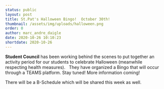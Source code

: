 ```yaml
---
status: public
layout: post
title: St.Pat's Halloween Bingo!  October 30th!
thumbnail: /assets/img/uploads/halloween.png
order: 0
author: marc_andre_daigle
date: 2020-10-26 10:10:23
shortdate: 2020-10-26
---
```

**Student Council** has been working behind the scenes to put together an activity period for our students to celebrate Halloween (meanwhile respecting health measures).   They have organized a Bingo that will occur through a TEAMS platform.  Stay tuned!  More information coming!  

There will be a B-Schedule which will be shared this week as well.